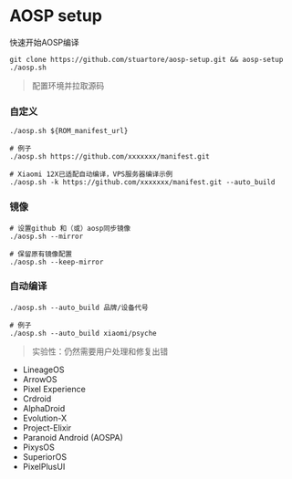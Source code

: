 # AOSP setup
快速开始AOSP编译
```
git clone https://github.com/stuartore/aosp-setup.git && aosp-setup
./aosp.sh
```
> 配置环境并拉取源码

### 自定义
```
./aosp.sh ${ROM_manifest_url}

# 例子
./aosp.sh https://github.com/xxxxxxx/manifest.git

# Xiaomi 12X已适配自动编译，VPS服务器编译示例
./aosp.sh -k https://github.com/xxxxxxx/manifest.git --auto_build
```

### 镜像
```
# 设置github 和（或）aosp同步镜像
./aosp.sh --mirror

# 保留原有镜像配置
./aosp.sh --keep-mirror
```

### 自动编译
```
./aosp.sh --auto_build 品牌/设备代号

# 例子
./aosp.sh --auto_build xiaomi/psyche
```
> 实验性：仍然需要用户处理和修复出错

+ LineageOS
+ ArrowOS
+ Pixel Experience
+ Crdroid
+ AlphaDroid
+ Evolution-X
+ Project-Elixir
+ Paranoid Android (AOSPA)
+ PixysOS
+ SuperiorOS
+ PixelPlusUI
